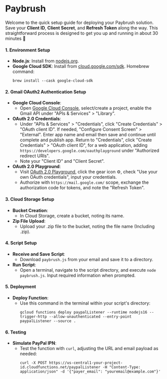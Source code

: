 # Paybrush

Welcome to the quick setup guide for deploying your Paybrush solution. Save your **Client ID**, **Client Secret**, and **Refresh Token** along the way. This straightforward process is designed to get you up and running in about 30 minutes 🙂

#### **1. Environment Setup**
- **Node.js**: Install from [nodejs.org](https://nodejs.org/).
- **Google Cloud SDK**: Install from [cloud.google.com/sdk](https://cloud.google.com/sdk). Homebrew command:
  ```
  brew install --cask google-cloud-sdk
  ```

#### **2. Gmail OAuth2 Authentication Setup**
- **Google Cloud Console**:
  - Open [Google Cloud Console](https://console.cloud.google.com/), select/create a project, enable the Gmail API under "APIs & Services" > "Library".
- **OAuth 2.0 Credentials**:
  - Under "APIs & Services" > "Credentials", click "Create Credentials" > "OAuth client ID". If needed, "Configure Consent Screen" > "External". Enter app name and email then save and continue until complete and publish app. Return to "Credentials", click "Create Credentials" > "OAuth client ID", for a web application, adding `https://developers.google.com/oauthplayground` under "Authorized redirect URIs".
  - Note your "Client ID" and "Client Secret".
- **OAuth 2.0 Playground**:
  - Visit [OAuth 2.0 Playground](https://developers.google.com/oauthplayground), click the gear icon ⚙️, check "Use your own OAuth credentials", input your credentials.
  - Authorize with `https://mail.google.com/` scope, exchange the authorization code for tokens, and note the "Refresh Token".

#### **3. Cloud Storage Setup**
- **Bucket Creation**:
  - In Cloud Storage, create a bucket, noting its name.
- **Zip File Upload**:
  - Upload your .zip file to the bucket, noting the file name (Including .zip).

#### **4. Script Setup**
- **Receive and Save Script**:
  - Download `paybrush.js` from your email and save it to a directory.
- **Run Script**:
  - Open a terminal, navigate to the script directory, and execute `node paybrush.js`. Input required information when prompted.

#### **5. Deployment**
- **Deploy Function**:
  - Use this command in the terminal within your script's directory:
    ```
    gcloud functions deploy paypalListener --runtime nodejs16 --trigger-http --allow-unauthenticated --entry-point paypalListener --source .
    ```

#### **6. Testing**
- **Simulate PayPal IPN**:
  - Test the function with `curl`, adjusting the URL and email payload as needed:
    ```
    curl -X POST https://us-central1-your-project-id.cloudfunctions.net/paypalListener -H "Content-Type: application/json" -d '{"payer_email": "youremail@example.com"}'
    ```
